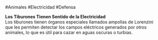 #Animales #Electricidad #Defensa

**Los Tiburones Tienen Sentido de la Electricidad**  
Los tiburones tienen órganos especiales llamados ampollas de Lorenzini que les permiten detectar los campos eléctricos generados por otros animales, lo que es útil para cazar en aguas oscuras o turbias.
